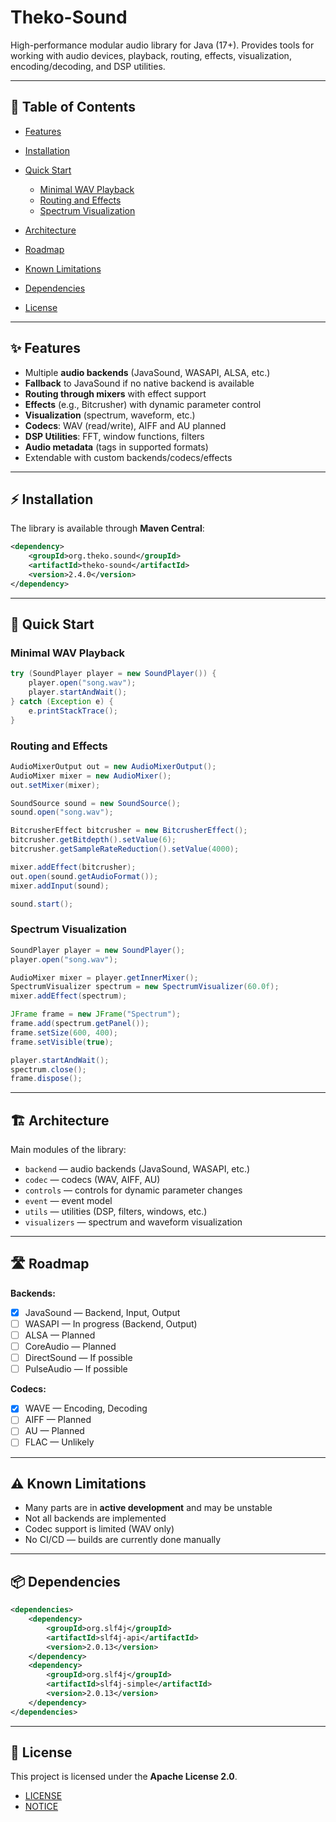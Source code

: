 # Theko-Sound

High-performance modular audio library for Java (17+). Provides tools for working with audio devices, playback, routing, effects, visualization, encoding/decoding, and DSP utilities.

---

## 📖 Table of Contents

* [Features](#-features)
* [Installation](#-installation)
* [Quick Start](#-quick-start)

  * [Minimal WAV Playback](#minimal-wav-playback)
  * [Routing and Effects](#routing-and-effects)
  * [Spectrum Visualization](#spectrum-visualization)
* [Architecture](#-architecture)
* [Roadmap](#-roadmap)
* [Known Limitations](#-known-limitations)
* [Dependencies](#-dependencies)
* [License](#-license)

---

## ✨ Features

* Multiple **audio backends** (JavaSound, WASAPI, ALSA, etc.)
* **Fallback** to JavaSound if no native backend is available
* **Routing through mixers** with effect support
* **Effects** (e.g., Bitcrusher) with dynamic parameter control
* **Visualization** (spectrum, waveform, etc.)
* **Codecs**: WAV (read/write), AIFF and AU planned
* **DSP Utilities**: FFT, window functions, filters
* **Audio metadata** (tags in supported formats)
* Extendable with custom backends/codecs/effects

---

## ⚡ Installation

The library is available through **Maven Central**:

```xml
<dependency>
    <groupId>org.theko.sound</groupId>
    <artifactId>theko-sound</artifactId>
    <version>2.4.0</version>
</dependency>
```

---

## 🚀 Quick Start

### Minimal WAV Playback

```java
try (SoundPlayer player = new SoundPlayer()) {
    player.open("song.wav");
    player.startAndWait();
} catch (Exception e) {
    e.printStackTrace();
}
```

### Routing and Effects

```java
AudioMixerOutput out = new AudioMixerOutput();
AudioMixer mixer = new AudioMixer();
out.setMixer(mixer);

SoundSource sound = new SoundSource();
sound.open("song.wav");

BitcrusherEffect bitcrusher = new BitcrusherEffect();
bitcrusher.getBitdepth().setValue(6);
bitcrusher.getSampleRateReduction().setValue(4000);

mixer.addEffect(bitcrusher);
out.open(sound.getAudioFormat());
mixer.addInput(sound);

sound.start();
```

### Spectrum Visualization

```java
SoundPlayer player = new SoundPlayer();
player.open("song.wav");

AudioMixer mixer = player.getInnerMixer();
SpectrumVisualizer spectrum = new SpectrumVisualizer(60.0f);
mixer.addEffect(spectrum);

JFrame frame = new JFrame("Spectrum");
frame.add(spectrum.getPanel());
frame.setSize(600, 400);
frame.setVisible(true);

player.startAndWait();
spectrum.close();
frame.dispose();
```

---

## 🏗 Architecture

Main modules of the library:

* `backend` — audio backends (JavaSound, WASAPI, etc.)
* `codec` — codecs (WAV, AIFF, AU)
* `controls` — controls for dynamic parameter changes
* `event` — event model
* `utils` — utilities (DSP, filters, windows, etc.)
* `visualizers` — spectrum and waveform visualization

---

## 🛣 Roadmap

**Backends:**

* [x] JavaSound — Backend, Input, Output
* [ ] WASAPI — In progress (Backend, Output)
* [ ] ALSA — Planned
* [ ] CoreAudio — Planned
* [ ] DirectSound — If possible
* [ ] PulseAudio — If possible

**Codecs:**

* [x] WAVE — Encoding, Decoding
* [ ] AIFF — Planned
* [ ] AU — Planned
* [ ] FLAC — Unlikely

---

## ⚠️ Known Limitations

* Many parts are in **active development** and may be unstable
* Not all backends are implemented
* Codec support is limited (WAV only)
* No CI/CD — builds are currently done manually

---

## 📦 Dependencies

```xml
<dependencies>
    <dependency>
        <groupId>org.slf4j</groupId>
        <artifactId>slf4j-api</artifactId>
        <version>2.0.13</version>
    </dependency>
    <dependency>
        <groupId>org.slf4j</groupId>
        <artifactId>slf4j-simple</artifactId>
        <version>2.0.13</version>
    </dependency>
</dependencies>
```

---

## 📜 License

This project is licensed under the **Apache License 2.0**.

* [LICENSE](LICENSE)
* [NOTICE](NOTICE)
